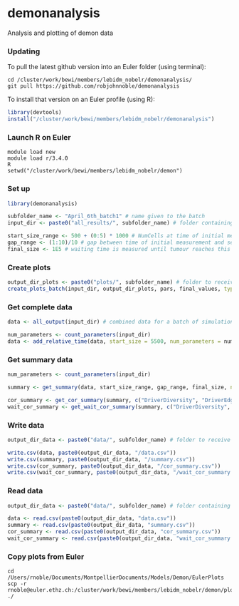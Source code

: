 demonanalysis
========

Analysis and plotting of demon data

### Updating

To pull the latest github version into an Euler folder (using terminal):

```
cd /cluster/work/bewi/members/lebidm_nobelr/demonanalysis/
git pull https://github.com/robjohnnoble/demonanalysis
```

To install that version on an Euler profile (using R):

``` r
library(devtools)
install("/cluster/work/bewi/members/lebidm_nobelr/demonanalysis")
```

### Launch R on Euler

```
module load new
module load r/3.4.0
R
setwd("/cluster/work/bewi/members/lebidm_nobelr/demon")
```

### Set up

``` r
library(demonanalysis)

subfolder_name <- "April_6th_batch1" # name given to the batch
input_dir <- paste0("all_results/", subfolder_name) # folder containing results of the batch

start_size_range <- 500 + (0:5) * 1000 # NumCells at time of initial measurement for forecasting
gap_range <- (1:10)/10 # gap between time of initial measurement and second measurement
final_size <- 1E5 # waiting time is measured until tumour reaches this NumCells value
```

### Create plots

``` r
output_dir_plots <- paste0("plots/", subfolder_name) # folder to receive image files
create_plots_batch(input_dir, output_dir_plots, pars, final_values, type = "chart") # create plots
```

### Get complete data

``` r
data <- all_output(input_dir) # combined data for a batch of simulations

num_parameters <- count_parameters(input_dir)
data <- add_relative_time(data, start_size = 5500, num_parameters = num_parameters) # add columns useful for plotting trajectories
```

### Get summary data

``` r
num_parameters <- count_parameters(input_dir)

summary <- get_summary(data, start_size_range, gap_range, final_size, num_parameters = num_parameters) # summary data for each simulation, for each combination of gap and final_size

cor_summary <- get_cor_summary(summary, c("DriverDiversity", "DriverEdgeDiversity"), num_parameters = num_parameters, min_count = 5) # summary dataframe of correlations with "outcome"
wait_cor_summary <- get_wait_cor_summary(summary, c("DriverDiversity", "DriverEdgeDiversity"), num_parameters = num_parameters, min_count = 5) # summary dataframe of correlations with "waiting_time"
```

### Write data

``` r
output_dir_data <- paste0("data/", subfolder_name) # folder to receive data files

write.csv(data, paste0(output_dir_data, "/data.csv"))
write.csv(summary, paste0(output_dir_data, "/summary.csv"))
write.csv(cor_summary, paste0(output_dir_data, "/cor_summary.csv"))
write.csv(wait_cor_summary, paste0(output_dir_data, "/wait_cor_summary.csv"))
```

### Read data

``` r
output_dir_data <- paste0("data/", subfolder_name) # folder containing data files

data <- read.csv(paste0(output_dir_data, "data.csv"))
summary <- read.csv(paste0(output_dir_data, "summary.csv"))
cor_summary <- read.csv(paste0(output_dir_data, "cor_summary.csv"))
wait_cor_summary <- read.csv(paste0(output_dir_data, "wait_cor_summary.csv"))
```

### Copy plots from Euler

```
cd /Users/rnoble/Documents/MontpellierDocuments/Models/Demon/EulerPlots
scp -r rnoble@euler.ethz.ch:/cluster/work/bewi/members/lebidm_nobelr/demon/plots/* ./
```



